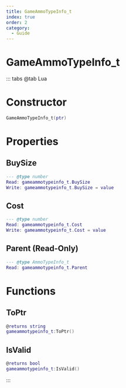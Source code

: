 ```yaml
---
title: GameAmmoTypeInfo_t
index: true
order: 2
category:
  - Guide
---
```


# GameAmmoTypeInfo_t

::: tabs
@tab Lua
# Constructor
```lua
GameAmmoTypeInfo_t(ptr)
```
# Properties
## BuySize 
```lua
--- @type number
Read: gameammotypeinfo_t.BuySize
Write: gameammotypeinfo_t.BuySize = value
```
## Cost 
```lua
--- @type number
Read: gameammotypeinfo_t.Cost
Write: gameammotypeinfo_t.Cost = value
```
## Parent (Read-Only)
```lua
--- @type AmmoTypeInfo_t
Read: gameammotypeinfo_t.Parent
```
# Functions
## ToPtr
```lua
@returns string
gameammotypeinfo_t:ToPtr()
```
## IsValid
```lua
@returns bool
gameammotypeinfo_t:IsValid()
```

:::